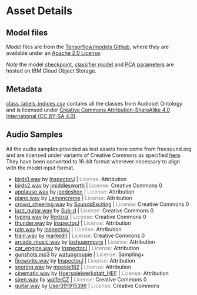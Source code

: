 # Asset Details

## Model files

Model files are from the [Tensorflow/models Github](https://github.com/tensorflow/models/tree/master/research/audioset),
where they are available under an [Apache 2.0 License](https://github.com/tensorflow/models/blob/master/LICENSE).

_Note_ the model [checkpoint](http://max-assets.s3-api.us-geo.objectstorage.softlayer.net/audioset/vggish_model.ckpt), [classifier model](http://max-assets.s3-api.us-geo.objectstorage.softlayer.net/audioset/classifier_model.h5)
and [PCA parameters](http://max-assets.s3-api.us-geo.objectstorage.softlayer.net/audioset/vggish_pca_params.npz) are
hosted on IBM Cloud Object Storage.
## Metadata
[class_labels_indices.csv](class_labels_indices.csv) contains all the classes from Audioset Ontology and is licensed under [Creative Commons Attribution-ShareAlike 4.0 International (CC BY-SA 4.0)](https://creativecommons.org/licenses/by-sa/4.0/).

## Audio Samples

All the audio samples provided as test assets here come from freesound.org and are licensed under variants of Creative Commons as specified [here](https://freesound.org/help/faq/#what-do-i-need-to-do-to-legally-use-the-files-on-freesound). They have been converted to 16-bit format wherever necessary to align with the model input format. 
*    [birds1.wav](https://freesound.org/people/InspectorJ/sounds/339326/) by [InspectorJ](https://freesound.org/people/InspectorJ/) | <span style="color:gray">License:</span> Attribution
*    [birds2.wav](https://freesound.org/people/jmiddlesworth/sounds/364663/) by [jmiddlesworth](https://freesound.org/people/jmiddlesworth/) | <span style="color:gray">License:</span> Creative Commons 0
*    [applause.wav](https://freesound.org/people/joedeshon/sounds/119028/) by [joedeshon](https://freesound.org/people/joedeshon/) | <span style="color:gray">License:</span> Attribution
*    [piano.wav](https://freesound.org/people/Lemoncreme/sounds/186942/) by [Lemoncreme](https://freesound.org/people/Lemoncreme/) | <span style="color:gray">License:</span> Attribution
*    [crowd_cheering.wav](https://freesound.org/people/SoundsExciting/sounds/365132/) by [SoundsExciting](https://freesound.org/people/SoundsExciting/) | <span style="color:gray">License:</span> Creative Commons 0
*    [jazz_guitar.wav](https://freesound.org/people/Sub-d/sounds/49658/) by [Sub-d](https://freesound.org/people/Sub-d/) | <span style="color:gray">License:</span> Creative Commons 0
*    [typing.wav](https://freesound.org/people/Rodzuz/sounds/393902/) by [Rodzuz](https://freesound.org/people/Rodzuz/) | <span style="color:gray">License:</span> Creative Commons 0
*    [thunder.wav](https://freesound.org/people/InspectorJ/sounds/360328/) by [InspectorJ](https://freesound.org/people/InspectorJ/) | <span style="color:gray">License:</span> Attribution
*    [rain.wav](https://freesound.org/people/InspectorJ/sounds/401275/) by [InspectorJ](https://freesound.org/people/InspectorJ/) | <span style="color:gray">License:</span> Attribution
*    [train.wav](https://freesound.org/people/markedit/sounds/157873/) by [markedit](https://freesound.org/people/markedit/) | <span style="color:gray">License:</span> Creative Commons 0
*    [arcade_music.wav](https://freesound.org/people/joshuaempyre/sounds/251461/) by [joshuaempyre](https://freesound.org/people/joshuaempyre/) | <span style="color:gray">License:</span> Attribution
*    [car_engine.wav](https://freesound.org/people/InspectorJ/sounds/345558/) by [InspectorJ](https://freesound.org/people/InspectorJ/) | <span style="color:gray">License:</span> Attribution
*    [gunshots.mp3](https://freesound.org/people/watupgroupie/sounds/36815/) by [watupgroupie](https://freesound.org/people/watupgroupie/) | <span style="color:gray">License:</span> Sampling+
*    [fireworks.wav](https://freesound.org/people/InspectorJ/sounds/328864/) by [InspectorJ](https://freesound.org/people/InspectorJ/) | <span style="color:gray">License:</span> Attribution
*    [snoring.wav](https://freesound.org/people/mookie182/sounds/52234/) by [mookie182](https://freesound.org/people/mookie182/) | <span style="color:gray">License:</span> Attribution
*    [cinematic.wav](https://freesound.org/people/Hoerspielwerkstatt_HEF/sounds/428676/) by [Hoerspielwerkstatt_HEF](https://freesound.org/people/Hoerspielwerkstatt_HEF/) | <span style="color:gray">License:</span> Attribution
*    [siren.wav](https://freesound.org/people/wolferCZ/sounds/395400/) by [wolferCZ](https://freesound.org/people/wolferCZ/) | <span style="color:gray">License:</span> Creative Commons 0
*    [guitar.wav](https://freesound.org/people/User391915396/sounds/389401/) by [User391915396](https://freesound.org/people/User391915396/) | <span style="color:gray">License:</span> Creative Commons 
